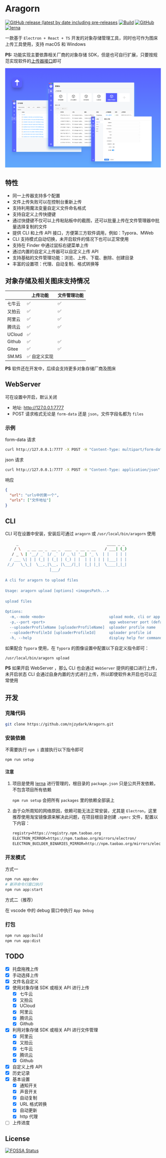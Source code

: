 # Aragorn

[![GitHub release (latest by date including pre-releases](https://img.shields.io/github/v/release/njzydark/Aragorn?include_prereleases)](https://github.com/njzydark/Aragorn/releases/latest)
[![Build](https://github.com/njzydark/Aragorn/workflows/Build/release/badge.svg)](https://github.com/njzydark/Aragorn/actions?query=workflow%3ABuild%2Frelease)
[![GitHub](https://img.shields.io/github/license/njzydark/Aragorn)](https://github.com/njzydark/Aragorn/blob/master/LICENSE)
[![lerna](https://img.shields.io/badge/maintained%20with-lerna-cc00ff.svg?style=flat-square)](https://lerna.js.org/)

一款基于 `Electron + React + TS` 开发的对象存储管理工具，同时也可作为图床上传工具使用，支持 macOS 和 Windows

**PS:** 功能实现主要依靠相关厂商的对象存储 SDK，但是也可自行扩展，只要按规范实现软件的[上传器接口](./packages/aragorn-types/src/uploader.ts)即可

![aragorn](assets/aragorn.png)

## 特性

- 同一上传器支持多个配置
- 文件上传失败可以在控制台重新上传
- 支持利用魔法变量自定义文件命名格式
- 支持自定义上传快捷键
- 通过快捷键不仅可以上传粘贴板中的截图，还可以批量上传在文件管理器中批量选择复制的文件
- 提供 CLI 和上传 API 接口，方便第三方软件调用，例如：Typora、MWeb
- CLI 支持模式自动切换，未开启软件的情况下也可以正常使用
- 支持在 Finder 中通过鼠标右键菜单上传
- 通过内置的自定义上传器可以自定义上传 API
- 支持基础的文件管理功能：浏览、上传、下载、删除、创建目录
- 丰富的设置项：代理、自动复制、格式转换等

## 对象存储及相关图床支持情况

|        | 上传功能      | 文件管理功能 |
| ------ | ------------- | ------------ |
| 七牛云 | ✅            | ✅           |
| 又拍云 | ✅            | ✅           |
| 阿里云 | ✅            | ✅           |
| 腾讯云 | ✅            | ✅           |
| UCloud | ✅            |              |
| Github | ✅            | ✅           |
| Gitee  | ✅            | ✅           |
| SM.MS  | ✅ 自定义实现 |              |

**PS** 软件还在开发中，后续会支持更多对象存储厂商及图床

## WebServer

可在设置中开启，默认关闭

- 地址: <http://127.0.0.1:7777>
- POST 请求格式无论是 `form-data` 还是 `json`，文件字段名都为 `files`

### 示例

form-data 请求

```bash
curl http://127.0.0.1:7777 -X POST -H "Content-Type: multipart/form-data" -F "files=@文件绝对路径"
```

json 请求

```bash
curl http://127.0.0.1:7777 -X POST -H "Content-Type: application/json" -d '{"files": ["文件绝对路径"]}'
```

响应

```json
{
  "url": "urls中的第一个",
  "urls": ["文件地址"]
}
```

## CLI

CLI 可在设置中安装，安装后可通过 `aragorn` 或 `/usr/local/bin/aragorn` 使用

```bash
     _                                        ____ _ _
    / \   _ __ __ _  __ _  ___  _ __ _ __    / ___| (_)
   / _ \ | '__/ _` |/ _` |/ _ \| '__| '_ \  | |   | | |
  / ___ \| | | (_| | (_| | (_) | |  | | | | | |___| | |
 /_/   \_\_|  \__,_|\__, |\___/|_|  |_| |_|  \____|_|_|
                    |___/

A cli for aragorn to upload files

Usage: aragorn upload [options] <imagesPath...>

upload files

Options:
  -m,--mode <mode>                             upload mode, cli or app (default: "cli")
  -p,--port <port>                             app webserver port (default: "7777")
  --uploaderProfileName [uploaderProfileName]  uploader profile name
  --uploaderProfileId [uploaderProfileId]      uploader profile id
  -h, --help                                   display help for command
```

如果配合 `Typora` 使用，在 `Typora` 的图像设置中配置以下自定义指令即可：

```bash
/usr/local/bin/aragorn upload
```

**PS** 如果开启 WebServer ，那么 CLI 也会通过 `WebServer` 提供的接口进行上传，未开启状态 CLI 会通过自身内置的方式进行上传，所以即使软件未开启也可以正常使用

## 开发

### 克隆代码

```bash
git clone https://github.com/njzydark/Aragorn.git
```

### 安装依赖

不需要执行 `npm i` 直接执行以下指令即可

```bash
npm run setup
```

#### 注意

1. 项目是使用 [lerna](https://lerna.js.org/) 进行管理的，根目录的 `package.json` 只是公共开发依赖，不包含项目所有依赖

   `npm run setup` 会把所有 `packages` 里的依赖全部装上

2. 由于众所周知的网络原因，依赖可能无法正常安装，尤其是 `Electron`，这里推荐使用淘宝镜像源来解决此问题，在项目根目录创建 `.npmrc` 文件，配置以下内容：

   ```txt
   registry=https://registry.npm.taobao.org
   ELECTRON_MIRROR=https://npm.taobao.org/mirrors/electron/
   ELECTRON_BUILDER_BINARIES_MIRROR=http://npm.taobao.org/mirrors/electron-builder-binaries/
   ```

### 开发模式

方式一

```bash
npm run app:dev
# 新开命令行窗口执行
npm run app:start
```

方式二（推荐）

在 vscode 中的 debug 窗口中执行 `App Debug`

### 打包

```bash
npm run app:build
npm run app:dist
```

## TODO

- [x] 托盘拖拽上传
- [x] 手动选择上传
- [x] 文件名自定义
- [x] 使用对象存储 SDK 或相关 API 进行上传
  - [x] 七牛云
  - [x] 又拍云
  - [x] UCloud
  - [x] 阿里云
  - [x] 腾讯云
  - [x] Github
- [x] 利用对象存储 SDK 或相关 API 进行文件管理
  - [x] 阿里云
  - [x] 又拍云
  - [x] 七牛云
  - [x] 腾讯云
  - [x] Github
- [x] 自定义上传 API
- [x] 历史记录
- [x] 基本设置
  - [x] 通知开关
  - [x] 声音开关
  - [x] 自动复制
  - [x] URL 格式转换
  - [x] 自动更新
  - [x] http 代理
- [ ] 上传进度

## License

[![FOSSA Status](https://app.fossa.com/api/projects/git%2Bgithub.com%2Fnjzydark%2FAragorn.svg?type=large)](https://app.fossa.com/projects/git%2Bgithub.com%2Fnjzydark%2FAragorn?ref=badge_large)
